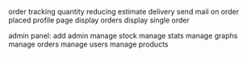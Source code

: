  order tracking
 quantity reducing
 estimate delivery
 send mail on order placed
 profile page
 display orders
 display single order

 admin panel:
    add admin
    manage stock
    manage stats
    manage graphs
    manage orders 
    manage users
    manage products